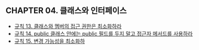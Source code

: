## CHAPTER 04. 클래스와 인터페이스 

* [규칙 13. 클래스와 멤버의 접근 권한은 최소화하라](/chapter04/item-13.md)
* [규칙 14. public 클래스 안에는 public 필드를 두지 말고 접근자 메서드를 사용하라](/chapter04/item-14.md)
* [규칙 15. 변경 가능성을 최소화하](/chapter04/item-15.md)